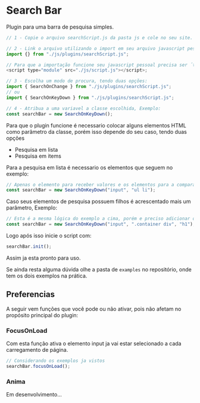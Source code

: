 # Search Bar

Plugin para uma barra de pesquisa simples.

```js
// 1 - Copie o arquivo searchScript.js da pasta js e cole no seu site.

// 2 - Link o arquivo utilizando o import em seu arquivo javascript pessoal, Exemplo:
import {} from "./js/plugins/searchScript.js";

// Para que a importação funcione seu javascript pessoal precisa ser ´type='module', Exemplo:´
<script type="module" src="./js/script.js"></script>;
```

```js
// 3 - Escolha um modo de procura, tendo duas opções:
import { SearchOnChange } from "./js/plugins/searchScript.js";
// ou
import { SearchOnKeyDown } from "./js/plugins/searchScript.js";

// 4 - Atribua a uma variavel a classe escolhida, Exemplo:
const searchBar = new SearchOnKeyDown();
```

Para que o plugin funcione é necessario colocar alguns elementos HTML como parâmetro da classe, porém isso depende do seu caso, tendo duas opções

- Pesquisa em lista
- Pesquisa em items

Para a pesquisa em lista é necessario os elementos que seguem no exemplo:

```js
// Apenas o elemento para receber valores e os elementos para a comparação
const searchBar = new SearchOnKeyDown("input", "ul li");
```

Caso seus elementos de pesquisa possuem filhos é acrescentado mais um parâmetro, Exemplo:

```js
// Esta é a mesma lógica do exemplo a cima, porém e preciso adicionar o tópico que deseja usarm como elemento de comparação
const searchBar = new SearchOnKeyDown("input", ".container div", "h1");
```

Logo após isso inicie o script com:

```js
searchBar.init();
```

Assim ja esta pronto para uso.

Se ainda resta alguma dúvida olhe a pasta de `examples` no repositório, onde tem os dois exemplos na prática.

## Preferencias

A seguir vem funções que você pode ou não ativar, pois não afetam no propósito principal do plugin:

### FocusOnLoad

Com esta função ativa o elemento input ja vai estar selecionado a cada carregamento de página.

```js
// Considerando os exemplos ja vistos
searchBar.focusOnLoad();
```

### Anima

Em desenvolvimento...
